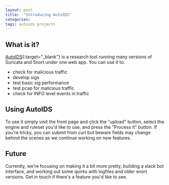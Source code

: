 ```yaml
---
layout: post
title:  "Introducing AutoIDS"
categories:
tags: autoids projects
---
```

## What is it?
[AutoIDS](http://autoids.net){:target="_blank"} is a research tool running many versions of Suricata and Snort under one web app. You can use it to:

- check for malicious traffic
- develop sigs
- test basic sig performance
- test pcap for malicious traffic
- check for INFO level events in traffic
 
## Using AutoIDS
To use it simply visit the front page and click the "upload" button, select the engine and ruleset you'd like to use, and press the "Process it" button. If you're tricky, you can submit from curl but beware fields may change behind the scenes as we continue working on new features.

## Future 
Currently, we're focusing on making it a bit more pretty, building a slack bot interface, and working out some quirks with logfiles and older snort versions. Get in touch if there's a feature you'd like to see.
